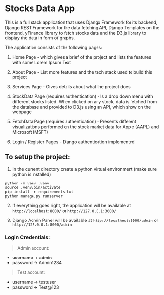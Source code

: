 # Stocks Data App

This is a full stack application that uses Django Framework for its backend, Django REST Framework for the data fetching API, Django Templates on the frontend, yFinance library to fetch stocks data and the D3.js library to display the data in form of graphs.

The application consists of the following pages:

1. Home Page - which gives a brief of the project and lists the features with some Lorem Ipsum Text

2. About Page - List more features and the tech stack used to build this project

3. Services Page - Gives details about what the project does

4. StockData Page (requires authentication) - Is a drop down menu with different stocks listed. When clicked on any stock, data is fetched from the database and provided to D3.js using an API, which show on the webpage

5. FetchData Page (requires authentication) - Presents different visualizations performed on the stock market data for Apple (AAPL) and Microsoft (MSFT)

6. Login / Register Pages - Django authentication implemented

## To setup the project:

1. In the current directory create a python virtual environment (make sure python is installed)

```
python -m venv .venv
source .venv/bin/activate
pip install -r requirements.txt
python manage.py runserver
```

2. If everything goes right, the application will be available at `http://localhost:8000/` or `http://127.0.0.1:3000/`

3. Django Admin Panel will be available at `http://localhost:8000/admin` or `http://127.0.0.1:8000/admin`

### Login Credentials:

> Admin account:

- username -> admin
- password -> Admin1234

> Test account:

- username -> testuser
- password -> Test@123
